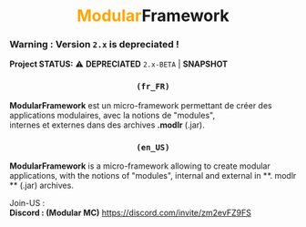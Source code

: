 <center><h1><span style="color:orange;">Modular</span>Framework</h1></center>

### Warning : Version ``2.x`` is depreciated !


**Project STATUS:** ⚠️ **DEPRECIATED** ``2.x-BETA`` | **SNAPSHOT**   

<center><h3><code><b>(fr_FR)</b></code></h3></center>

**ModularFramework** est un micro-framework permettant de créer des applications modulaires, avec la notions de "modules",  
internes et externes dans des archives **.modlr** (.jar).  

<center><h3><code><b>(en_US)</b></code></h3></center>  

**ModularFramework** is a micro-framework allowing to create modular applications, with the notions of "modules", internal and external in **. modlr ** (.jar) archives.  

Join-US :  
**Discord : (Modular MC)** https://discord.com/invite/zm2evFZ9FS
